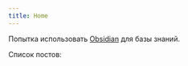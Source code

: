 ```yaml
---
title: Home
---
```


Попытка использовать [Obsidian](./Knowledge%20base/Tools/Obsidian/Obsidian.md) для базы знаний.


Список постов:

